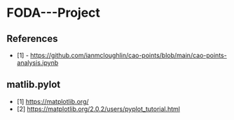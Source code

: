 # FODA---Project

## References
- [1] - https://github.com/ianmcloughlin/cao-points/blob/main/cao-points-analysis.ipynb




## matlib.pylot

- [1] https://matplotlib.org/
- [2] https://matplotlib.org/2.0.2/users/pyplot_tutorial.html